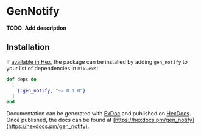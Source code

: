# GenNotify

**TODO: Add description**

## Installation

If [available in Hex](https://hex.pm/docs/publish), the package can be installed
by adding `gen_notify` to your list of dependencies in `mix.exs`:

```elixir
def deps do
  [
    {:gen_notify, "~> 0.1.0"}
  ]
end
```

Documentation can be generated with [ExDoc](https://github.com/elixir-lang/ex_doc)
and published on [HexDocs](https://hexdocs.pm). Once published, the docs can
be found at [https://hexdocs.pm/gen_notify](https://hexdocs.pm/gen_notify).

